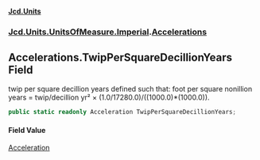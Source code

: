 #### [Jcd.Units](index.md 'index')
### [Jcd.Units.UnitsOfMeasure.Imperial](Jcd.Units.UnitsOfMeasure.Imperial.md 'Jcd.Units.UnitsOfMeasure.Imperial').[Accelerations](Accelerations.md 'Jcd.Units.UnitsOfMeasure.Imperial.Accelerations')

## Accelerations.TwipPerSquareDecillionYears Field

twip per square decillion years defined such that: foot per square nonillion years = twip/decillion yr² ×
(1.0/17280.0)/((1000.0)*(1000.0)).

```csharp
public static readonly Acceleration TwipPerSquareDecillionYears;
```

#### Field Value
[Acceleration](Acceleration.md 'Jcd.Units.UnitTypes.Acceleration')